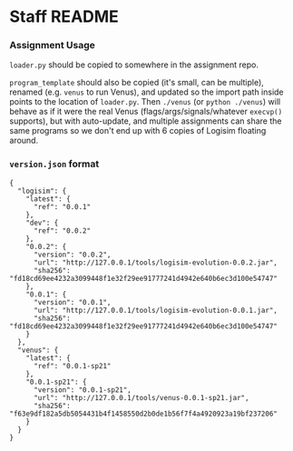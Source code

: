# Staff README

### Assignment Usage

`loader.py` should be copied to somewhere in the assignment repo.

`program_template` should also be copied (it's small, can be multiple), renamed (e.g. `venus` to run Venus), and updated so the import path inside points to the location of `loader.py`. Then `./venus` (or `python ./venus`) will behave as if it were the real Venus (flags/args/signals/whatever `execvp()` supports), but with auto-update, and multiple assignments can share the same programs so we don't end up with 6 copies of Logisim floating around.

### `version.json` format
```
{
  "logisim": {
    "latest": {
      "ref": "0.0.1"
    },
    "dev": {
      "ref": "0.0.2"
    },
    "0.0.2": {
      "version": "0.0.2",
      "url": "http://127.0.0.1/tools/logisim-evolution-0.0.2.jar",
      "sha256": "fd18cd69ee4232a3099448f1e32f29ee91777241d4942e640b6ec3d100e54747"
    },
    "0.0.1": {
      "version": "0.0.1",
      "url": "http://127.0.0.1/tools/logisim-evolution-0.0.1.jar",
      "sha256": "fd18cd69ee4232a3099448f1e32f29ee91777241d4942e640b6ec3d100e54747"
    }
  },
  "venus": {
    "latest": {
      "ref": "0.0.1-sp21"
    },
    "0.0.1-sp21": {
      "version": "0.0.1-sp21",
      "url": "http://127.0.0.1/tools/venus-0.0.1-sp21.jar",
      "sha256": "f63e9df182a5db5054431b4f1458550d2b0de1b56f7f4a4920923a19bf237206"
    }
  }
}
```

